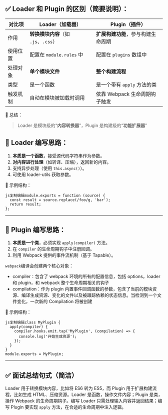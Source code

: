 ## ✅ Loader 和 Plugin 的区别（简要说明）：

| 对比项   | Loader（加载器）                     | Plugin（插件）                     |
| -------- | ------------------------------------ | ---------------------------------- |
| 作用     | **转换模块内容**（如 `.js`、`.css`） | **扩展构建功能**，参与构建生命周期 |
| 使用位置 | 配置在 `module.rules` 中             | 配置在 `plugins` 数组中            |
| 处理对象 | **单个模块文件**                     | **整个构建流程**                   |
| 类型     | 是一个函数                           | 是一个带有 `apply` 方法的类        |
| 触发机制 | 自动在模块被加载时调用               | 依靠 Webpack 生命周期钩子触发      |



📝 总结：

> Loader 是模块级的“**内容转换器**”，Plugin 是构建级的“**功能扩展器**”

## 🧱 Loader 编写思路：

1. **本质是一个函数**，接受源代码字符串作为参数。
2. **对内容进行处理**（如转译、压缩），返回新的内容。
3. 支持异步处理（使用 `this.async()`）。
4. 可使用 loader-utils 获取参数。

📌 示例结构：

```
js复制编辑module.exports = function (source) {
  const result = source.replace(/foo/g, 'bar');
  return result;
};
```

------

## 🔧 Plugin 编写思路：

1. **本质是一个类**，必须实现 `apply(compiler)` 方法。
2. 在 `compiler` 的生命周期钩子中注册回调。
3. 利用 Webpack 提供的事件流机制（基于 Tapable）。

`webpack`编译会创建两个核心对象：

- compiler：包含了 webpack 环境的所有的配置信息，包括 options，loader 和 plugin，和 webpack 整个生命周期相关的钩子
- compilation：作为 plugin 内置事件回调函数的参数，包含了当前的模块资源、编译生成资源、变化的文件以及被跟踪依赖的状态信息。当检测到一个文件变化，一次新的 Compilation 将被创建

📌 示例结构：

```
js复制编辑class MyPlugin {
  apply(compiler) {
    compiler.hooks.emit.tap('MyPlugin', (compilation) => {
      console.log('开始生成资源');
    });
  }
}
module.exports = MyPlugin;
```

------

## ✅ 面试总结句式（简洁）

Loader 用于转换模块内容，比如将 ES6 转为 ES5，而 Plugin 用于扩展构建流程，比如生成 HTML、压缩资源。Loader 是函数，操作文件内容；Plugin 是类，操作 Webpack 的生命周期钩子。编写 Loader 只需处理输入内容并返回结果；编写 Plugin 要实现 `apply` 方法，在合适的生命周期中注入逻辑。